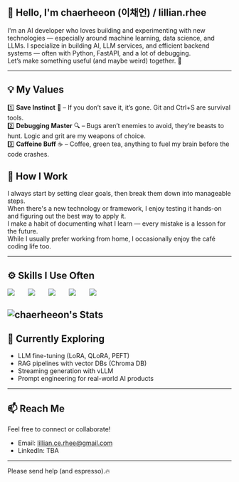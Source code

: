 ## 👋 Hello, I'm chaerheeon (이채언) / lillian.rhee

I'm an AI developer who loves building and experimenting with new technologies — especially around machine learning, data science, and LLMs.
I specialize in building AI, LLM services, and efficient backend systems — often with Python, FastAPI, and a lot of debugging.  
Let’s make something useful (and maybe weird) together. 🚀

---

## 💡 My Values

1️⃣ **Save Instinct** 💾 – If you don’t save it, it’s gone. Git and Ctrl+S are survival tools.  
2️⃣ **Debugging Master** 🔍 – Bugs aren’t enemies to avoid, they’re beasts to hunt. Logic and grit are my weapons of choice.  
3️⃣ **Caffeine Buff** ☕ – Coffee, green tea, anything to fuel my brain before the code crashes.



## 🧠 How I Work

I always start by setting clear goals, then break them down into manageable steps.  
When there's a new technology or framework, I enjoy testing it hands-on and figuring out the best way to apply it.  
I make a habit of documenting what I learn — every mistake is a lesson for the future.  
While I usually prefer working from home, I occasionally enjoy the café coding life too.

---

## ⚙️ Skills I Use Often

<div style="display:flex;gap:30px;flex-wrap:wrap;">
  <img src="https://img.shields.io/badge/Python-3776AB?style=for-the-badge&logo=Python&logoColor=white">
  <img src="https://img.shields.io/badge/MySQL-4479A1?style=for-the-badge&logo=MySQL&logoColor=white">
  <img src="https://img.shields.io/badge/Anaconda-44A833?style=flat-square&logo=Anaconda&logoColor=white"/>
  <img src="https://img.shields.io/badge/PyCharm-000000?style=flat-square&logo=PyCharm&logoColor=white"/>
  <img src="https://img.shields.io/badge/Git-F05032?style=flat-square&logo=git&logoColor=white"/>

</div>

![chaerheeon's Stats](https://github-readme-stats.vercel.app/api?username=chaerheeon&theme=default&show_icons=true&hide_border=true&count_private=true)
---

## 🌱 Currently Exploring
- LLM fine-tuning (LoRA, QLoRA, PEFT)
- RAG pipelines with vector DBs (Chroma DB)
- Streaming generation with vLLM
- Prompt engineering for real-world AI products

---

## 📫 Reach Me
Feel free to connect or collaborate!
- Email: lillian.ce.rhee@gmail.com
- LinkedIn: TBA

---

Please send help (and espresso).🔥
